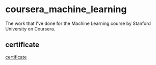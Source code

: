 # coursera_machine_learning
The work that I've done for the Machine Learning course by Stanford University on Coursera.  
## certificate
[certificate](https://www.coursera.org/account/accomplishments/certificate/HJV9X7455JGS)
